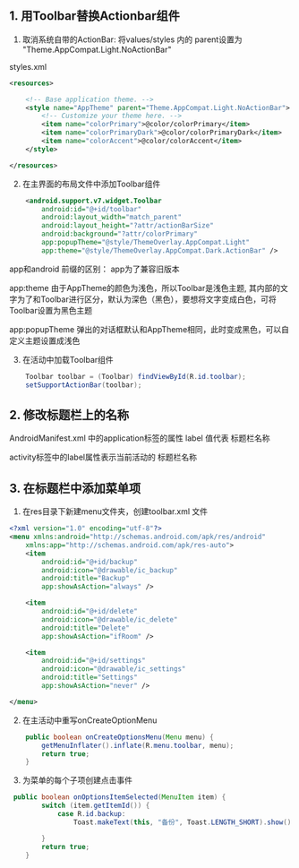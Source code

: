 ## 1. 用Toolbar替换Actionbar组件

1. 取消系统自带的ActionBar: 将values/styles 内的 parent设置为 "Theme.AppCompat.Light.NoActionBar"

styles.xml

```xml
<resources>

    <!-- Base application theme. -->
    <style name="AppTheme" parent="Theme.AppCompat.Light.NoActionBar">
        <!-- Customize your theme here. -->
        <item name="colorPrimary">@color/colorPrimary</item>
        <item name="colorPrimaryDark">@color/colorPrimaryDark</item>
        <item name="colorAccent">@color/colorAccent</item>
    </style>

</resources>

```
2. 在主界面的布局文件中添加Toolbar组件

```xml
    <android.support.v7.widget.Toolbar
        android:id="@+id/toolbar"
        android:layout_width="match_parent"
        android:layout_height="?attr/actionBarSize"
        android:background="?attr/colorPrimary"
        app:popupTheme="@style/ThemeOverlay.AppCompat.Light"
        app:theme="@style/ThemeOverlay.AppCompat.Dark.ActionBar" />

```
app和android 前缀的区别： app为了兼容旧版本

app:theme   由于AppTheme的颜色为浅色，所以Toolbar是浅色主题, 其内部的文字为了和Toolbar进行区分，默认为深色（黑色），要想将文字变成白色，可将Toolbar设置为黑色主题

app:popupTheme 弹出的对话框默认和AppTheme相同，此时变成黑色，可以自定义主题设置成浅色

3. 在活动中加载Toolbar组件

```java
    Toolbar toolbar = (Toolbar) findViewById(R.id.toolbar);
    setSupportActionBar(toolbar);
```

## 2. 修改标题栏上的名称
AndroidManifest.xml 中的application标签的属性 label 值代表 标题栏名称

activity标签中的label属性表示当前活动的 标题栏名称



## 3. 在标题栏中添加菜单项
1. 在res目录下新建menu文件夹，创建toolbar.xml 文件

```xml
<?xml version="1.0" encoding="utf-8"?>
<menu xmlns:android="http://schemas.android.com/apk/res/android"
    xmlns:app="http://schemas.android.com/apk/res-auto">
    <item
        android:id="@+id/backup"
        android:icon="@drawable/ic_backup"
        android:title="Backup"
        app:showAsAction="always" />

    <item
        android:id="@+id/delete"
        android:icon="@drawable/ic_delete"
        android:title="Delete"
        app:showAsAction="ifRoom" />

    <item
        android:id="@+id/settings"
        android:icon="@drawable/ic_settings"
        android:title="Settings"
        app:showAsAction="never" />

</menu>
```
2. 在主活动中重写onCreateOptionMenu

```java
    public boolean onCreateOptionsMenu(Menu menu) {
        getMenuInflater().inflate(R.menu.toolbar, menu);
        return true;
    }
```

3. 为菜单的每个子项创建点击事件

```java
 public boolean onOptionsItemSelected(MenuItem item) {
        switch (item.getItemId()) {
            case R.id.backup:
                Toast.makeText(this, "备份", Toast.LENGTH_SHORT).show();

        }
        return true;
    }
```
